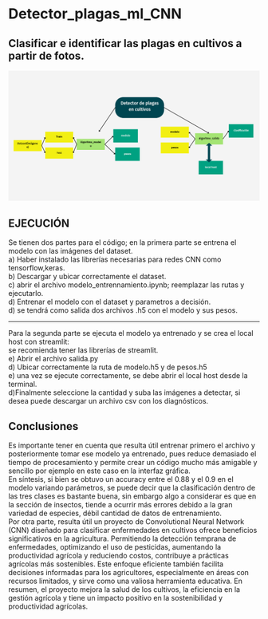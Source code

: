 # Detector_plagas_ml_CNN
## Clasificar e identificar las plagas en cultivos a partir de fotos.
![](https://github.com/alvaroOficial/Detector_plagas_ml_CNN/blob/main/esquema.png)
## EJECUCIÓN
Se tienen dos partes para el código; en la primera parte se entrena el modelo con las imágenes del dataset.<br>
 a) Haber instalado las librerías necesarias para redes CNN como tensorflow,keras.<br>
 b) Descargar y ubicar correctamente el dataset.<br>
 c) abrir el archivo modelo_entrennamiento.ipynb; reemplazar las rutas y ejecutarlo.<br>
 d) Entrenar el modelo con el dataset y parametros a decisión.<br>
 d) se tendrá como salida dos archivos .h5 con el modelo y sus pesos.<br>

 --------------------------------------------------------------------------------
Para la segunda parte se ejecuta el modelo ya entrenado y se crea el local host con streamlit:<br>
 se recomienda tener las librerías de streamlit.<br>
 e) Abrir el archivo salida.py<br>
 d) Ubicar correctamente la ruta de modelo.h5 y de pesos.h5<br>
 e) una vez se ejecute correctamente, se debe abrir el local host desde la terminal.<br>
 d)Finalmente seleccione la cantidad y suba las imágenes a detectar, si desea puede descargar un archivo csv con los diagnósticos.<br>
 
## Conclusiones
Es importante tener en cuenta que resulta útil entrenar primero el archivo y posteriormente tomar ese modelo ya entrenado, pues reduce demasiado el tiempo de procesamiento y permite crear un código mucho más amigable y sencillo por ejemplo en este caso en la interfaz gráfica.<br>
En síntesis, si bien se obtuvo un accuracy entre el 0.88 y el 0.9 en el modelo variando parámetros, se puede decir que la clasificación dentro de las tres clases es bastante buena, sin embargo algo a considerar es que en la sección de insectos, tiende a ocurrir más errores debido a la gran variedad de especies, débil cantidad de datos de entrenamiento.<br>
Por otra parte, resulta útil un proyecto de Convolutional Neural Network (CNN) diseñado para clasificar enfermedades en cultivos ofrece beneficios significativos en la agricultura. Permitiendo la detección temprana de enfermedades, optimizando el uso de pesticidas, aumentando la productividad agrícola y reduciendo costos, contribuye a prácticas agrícolas más sostenibles. Este enfoque eficiente también facilita decisiones informadas para los agricultores, especialmente en áreas con recursos limitados, y sirve como una valiosa herramienta educativa. En resumen, el proyecto mejora la salud de los cultivos, la eficiencia en la gestión agrícola y tiene un impacto positivo en la sostenibilidad y productividad agrícolas.
 
